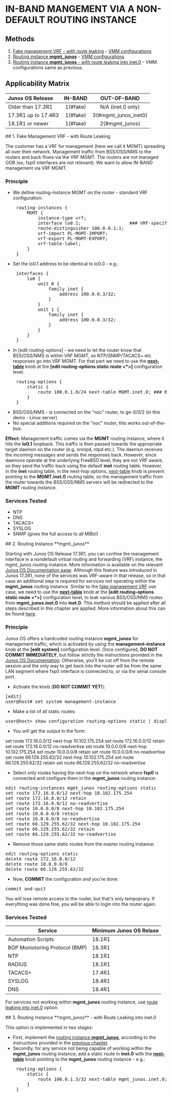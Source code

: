 
# IN-BAND MANGEMENT VIA A NON-DEFAULT ROUTING INSTANCE

## Methods

1. [Fake management VRF - with route leaking](#fake) - [VMM configurations](fake-mgmt-vrf)
2. [Routing instance **mgmt_junos**](#mgmt_junos) - [VMM configurations](mgmt_junos)
3. [Routing instance **mgmt_junos** - with route leaking into inet.0](#mgmt_junos_inet0) - VMM configurations same as previous.

## Applicability Matrix

|  Junos OS Release     | IN-BAND       |      OUT-OF-BAND     |
|:----------------------|:-------------:|:--------------------:|
|  Older than 17.3R1    |   1(#fake)    |  N/A (inet.0 only)   |
|  17.3R1 up to 17.4R3  |   1(#fake)    | 3(#mgmt_junos_inet0) |
|  18.1R1 or newer      |   1(#fake)    | 2(#mgmt_junos)       |

<a name="fake">
## 1. Fake Management VRF - with Route Leaking
</a>

The customer has a VRF for management (here we call it MGMT) spreading all over their network.
Management traffic from BSS/OSS/NMS to the routers and back flows via the VRF MGMT.
The routers are not managed OOB (so, fxp0 interfaces are not relevant).
We want to allow IN-BAND management via VRF MGMT.

### Principle

* We define routing-instance MGMT on the router - standard VRF configuration:
<pre>
    routing-instances {
        MGMT {
            instance-type vrf;
            interface lo0.1;                  ### VRF-specific loopback
            route-distinguisher 100.0.0.1:1;
            vrf-import PL-MGMT-IMPORT;
            vrf-export PL-MGMT-EXPORT;
            vrf-table-label;
        }
    }
</pre>

* Set the lo0.1 address to be identical to lo0.0 - e.g.:
<pre>
    interfaces {
        lo0 {
            unit 0 {
                family inet {
                    address 100.0.0.3/32;
                }
            }
            unit 1 {
                family inet {
                    address 100.0.0.3/32;
                }
            }
        }
    }
</pre>

* In [edit routing-options] - we need to let the router know that BSS/OSS/NMS is within VRF MGMT, so NTP/SNMP/TACACS+ etc. responses go into VRF MGMT.
  For that part we need to use the [**next-table**](https://www.juniper.net/documentation/en_US/junos/topics/reference/configuration-statement/static-edit-routing-options.html)
  knob at the **[edit routing-options static route <\*>]** configuration level:
<pre>
    routing-options {
        static {
            route 100.0.1.0/24 next-table MGMT.inet.0; ### BSS/OSS/NMS range
        }
    }
</pre>

* BSS/OSS/NMS - is connected on the "noc" router, to ge-0/0/2 (in this demo - Linux server)
* No special additions required on the "noc" router, this works out-of-the-box.

**Effect:** Management traffic comes via the **MGMT** routing instance, where it hits the **lo0.1** loopback.
This traffic is then passed towards the appropriate target daemon on the router (e.g. snmpd, ntpd etc.).
The daemon receives the incoming messages and sends the responses back. However, since daemons operate at the
underlying FreeBSD level, they are not VRF aware, so they send the traffic back using the default **inet**
routing table. However, in the **inet** routing table, in the next-hop options, [next-table](https://www.juniper.net/documentation/en_US/junos/topics/reference/configuration-statement/static-edit-routing-options.html)
knob is present pointing to the **MGMT.inet.0** routing table, so the management traffic from the router towards the BSS/OSS/NMS servers will be redirected to
the **MGMT** routing instance.

### Services Tested

* NTP
* DNS
* TACACS+
* SYSLOG
* SNMP (gives the full access to all MIBs!)

<a name="mgmt_junos">
## 2. Routing Instance **mgmt_junos**
</a>

Starting with Junos OS Release 17.3R1, you can confine the management interface in a nondefault virtual routing and forwarding (VRF) instance, the mgmt_junos routing instance.
More information is available on the relevant <a href="https://www.juniper.net/documentation/en_US/junos/topics/topic-map/management-interface-in-non-default-instance.html">Junos OS Documentation page</a>.
Although this feature was introduced in Junos 17.3R1, none of the services was VRF-aware in that release, so in that case
an additional step is required for services not operating within the **mgmt_junos** routing instance.
Similar to the [fake management VRF](#fake) use case, we need to use the [**next-table**](https://www.juniper.net/documentation/en_US/junos/topics/reference/configuration-statement/static-edit-routing-options.html) knob
at the **[edit routing-options static route <\*>]** configuration level, to leak various BSS/OSS/NMS routes from **mgmt_junos.inet.0** into **inet.0**.
This method should be applied after all steps described in this chapter are applied. More information about this can be found [here](#mgmt_junos_inet0).

### Principle

Junos OS offers a hardcoded routing instance **mgmt_junos** for management traffic, which is activated by using the
**management-instance** knob at the **[edit system]** configuration level. Once configured, **DO NOT COMMIT IMMEDIATELY**,
but follow strictly the instructions provided in the <a href="https://www.juniper.net/documentation/en_US/junos/topics/topic-map/management-interface-in-non-default-instance.html">Junos OS Documentation</a>:
Otherwise, you'll be cut off from the remote session and the only way to get back into the router will be from the
same LAN segment where fxp0 interface is connected to, or via the serial console port.

* Activate the knob (**DO NOT COMMIT YET!**):
<pre>
[edit]
user@host# set system management-instance
</pre>

* Make a list of all static routes:

<pre>
user@host&gt; show configuration routing-options static | display set relative
</pre>

* You will get the output in the form:
</pre>
set route 172.16.0.0/12 next-hop 10.102.175.254
set route 172.16.0.0/12 retain
set route 172.16.0.0/12 no-readvertise
set route 10.0.0.0/8 next-hop 10.102.175.254
set route 10.0.0.0/8 retain
set route 10.0.0.0/8 no-readvertise
set route 66.129.255.62/32 next-hop 10.102.175.254
set route 66.129.255.62/32 retain
set route 66.129.255.62/32 no-readvertise
</pre>

* Select only routes having the next-hop on the network where **fxp0** is connected and configure them in the **mgmt_junos** routing instance:

<pre>
edit routing-instances mgmt_junos routing-options static
set route 172.16.0.0/12 next-hop 10.102.175.254
set route 172.16.0.0/12 retain
set route 172.16.0.0/12 no-readvertise
set route 10.0.0.0/8 next-hop 10.102.175.254
set route 10.0.0.0/8 retain
set route 10.0.0.0/8 no-readvertise
set route 66.129.255.62/32 next-hop 10.102.175.254
set route 66.129.255.62/32 retain
set route 66.129.255.62/32 no-readvertise
</pre>

* Remove those same static routes from the master routing instance:

<pre>
edit routing-options static
delete route 172.16.0.0/12
delete route 10.0.0.0/8
delete route 66.129.255.62/32
</pre>

* Now, **COMMIT** the configuration and you're done:

<pre>
commit and-quit
</pre>

You will lose remote access to the router, but that's only tempoprary.
If everything was done fine, you will be able to login into the router again.

### Services Tested

| Service                        | Minimum Junos OS Relase |
|--------------------------------|-------------------------|
| Automation Scripts             | 18.1R1                  |
| BGP Moniotoring Protocol (BMP) | 18.3R1                  |
| NTP                            | 18.1R1                  |
| RADIUS                         | 18.1R1                  |
| TACACS+                        | 17.4R1                  |
| SYSLOG                         | 18.4R1                  |
| DNS                            | 18.4R1                  |

For services not working within **mgmt_junos** routing instance, use [route leaking into inet.0](#mgmt_junos_inet0) option.

<a name="mgmt_junos_inet0">
## 3. Routing Instance **mgmt_junos** - with Route Leaking into inet.0
</a>

This option is implemented in two stages:

* First, implement the [routing instance **mgmt_junos**](#mgmt_junos), according to the instructions provided in the [previous chapter](#mgmt_junos).
* Secondly, for any service not being capable of working within the **mgmt_junos** routing instance, add a static route in **inet.0** with the
  [**next-table**](https://www.juniper.net/documentation/en_US/junos/topics/reference/configuration-statement/static-edit-routing-options.html) knob pointing to
  the **mgmt_junos** routing instance - e.g.:

<pre>
    routing-options {
        static {
            route 100.0.1.3/32 next-table mgmt_junos.inet.0; ### VRF-unaware service (e.g. DNS)
        }
    }
</pre>


